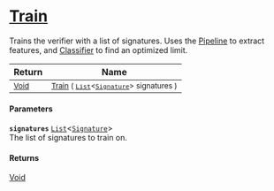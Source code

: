 # [Train](./Verifier--Train.md)

Trains the verifier with a list of signatures. Uses the [Pipeline](../../../docs/md/SigStat/Common/Model/Verifier.md) to extract features,  and [Classifier](../../../docs/md/SigStat/Common/Model/Verifier.md) to find an optimized limit.

| Return | Name | 
| --- | --- | 
| <sub>[Void](https://docs.microsoft.com/en-us/dotnet/api/System.Void)</sub> | <sub>[Train](./Verifier--Train.md) ( [`List`](https://docs.microsoft.com/en-us/dotnet/api/System.Collections.Generic.List-1)\<[`Signature`](./../../Signature.md)> signatures )</sub> | 


#### Parameters
**`signatures`**  [`List`](https://docs.microsoft.com/en-us/dotnet/api/System.Collections.Generic.List-1)\<[`Signature`](./../../Signature.md)><br>The list of signatures to train on.
#### Returns
[Void](https://docs.microsoft.com/en-us/dotnet/api/System.Void)<br>
